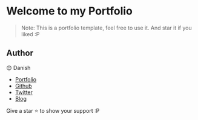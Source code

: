 # Welcome to my Portfolio

> Note: This is a portfolio template, feel free to use it. And star it if you liked :P

## Author

😊 Danish

- [Portfolio](https://mrdanishsaleem.vercel.app)
- [Github](https://github.com/mrdanishsaleem)
- [Twitter](https://twitter.com/MrDanishSaleem)
- [Blog](https://dev.to/mrdanishsaleem)

Give a star ⭐ to show your support :P

